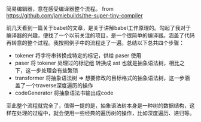 简易编辑器，意在感受编译器整个流程。  from https://github.com/jamiebuilds/the-super-tiny-compiler

前几天看到一篇关于babel的文章，是关于讲解babel工作原理的。勾起了我对于编译器的兴趣，便找了一个以前关注的项目，是一个很简单的编译器。涵盖了代码再转意的整个过程。我按照例子中的流程走了一遍。总结以下总共四个步骤：

- tokener 将字符串转换成特定的标记，供给 paser 使用
- paser 将 tokener 处理过的标记组 转换成 ast 也就是抽象语法树，相比之下，这一步处理会有些繁琐
- transformer  将抽象语法树 => 想要修改的目标格式的抽象语法树，这一步涵盖了一个traverse深度遍历的操作
- codeGenerator 将抽象语法书输出成code

至此整个流程就完全了，值得一提的是，抽象语法树本身是一种树的数据结构，这样在处理的过程中，就会使用一些经典的遍历树的操作，比如深度遍历、递归等。
